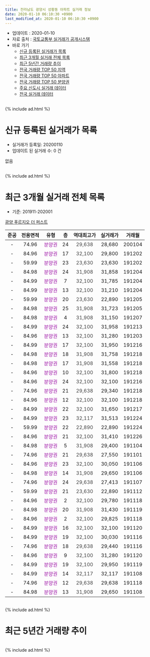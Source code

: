```yaml
---
title: 전라남도 광양시 성황동 아파트 실거래 정보
date: 2020-01-10 06:10:30 +0900
last_modified_at: 2020-01-10 06:10:30 +0900
---
```


* 업데이트 : 2020-01-10
* 자료 출처 : [국토교통부 실거래가 공개시스템](http://rt.molit.go.kr)
* 바로 가기
    * [신규 등록된 실거래가 목록](#신규-등록된-실거래가-목록)
    * [최근 3개월 실거래 전체 목록](#최근-3개월-실거래-전체-목록)
    * [최근 5년간 거래량 추이](#최근-5년간-거래량-추이)
    * [전국 거래량 TOP 50 지역](https://inasie.github.io/apt-trade-info/최근-3개월-전국에서-가장-거래가-많이-발생한-지역)
    * [전국 거래량 TOP 50 아파트](https://inasie.github.io/apt-trade-info/최근-3개월-전국에서-가장-거래가-많이-발생한-아파트)
    * [전국 거래량 TOP 50 분양권](https://inasie.github.io/apt-trade-info/최근-3개월-전국에서-가장-거래가-많이-발생한-분양권)
    * [주요 신도시 실거래 데이터](https://inasie.github.io/apt-trade-info/주요-신도시)
    * [전국 실거래 데이터](https://inasie.github.io/apt-trade-info/전국)
<br>
{% include ad.html %}
<br>

# 신규 등록된 실거래가 목록
* 실거래가 등록일: 20200110
* 업데이트 된 실거래 수: 0 건

없음

<br>
{% include ad.html %}
<br>

# 최근 3개월 실거래 전체 목록
* 기준: 201911-202001


[광양 푸르지오 더 퍼스트](https://search.naver.com/search.naver?query=%EC%A0%84%EB%9D%BC%EB%82%A8%EB%8F%84+%EA%B4%91%EC%96%91%EC%8B%9C+%EC%84%B1%ED%99%A9%EB%8F%99+%EA%B4%91%EC%96%91+%ED%91%B8%EB%A5%B4%EC%A7%80%EC%98%A4+%EB%8D%94+%ED%8D%BC%EC%8A%A4%ED%8A%B8)

|준공|전용면적|유형|층|역대최고가|실거래가|거래월|
|:---:|:---:|:---:|:---:|:---:|:---:|:---:|
|-|74.96|<span style="color:#9C11A5">분양권</span>|24|<span style="color:#444444">29,638</span>|28,680|200104|
|-|84.96|<span style="color:#9C11A5">분양권</span>|17|<span style="color:#444444">32,100</span>|29,800|191202|
|-|59.99|<span style="color:#9C11A5">분양권</span>|23|<span style="color:#444444">23,630</span>|23,630|191202|
|-|84.98|<span style="color:#9C11A5">분양권</span>|24|<span style="color:#444444">31,908</span>|31,858|191204|
|-|84.99|<span style="color:#9C11A5">분양권</span>|7|<span style="color:#444444">32,100</span>|31,785|191204|
|-|84.99|<span style="color:#9C11A5">분양권</span>|13|<span style="color:#444444">32,100</span>|31,210|191204|
|-|59.99|<span style="color:#9C11A5">분양권</span>|20|<span style="color:#444444">23,630</span>|22,890|191205|
|-|84.98|<span style="color:#9C11A5">분양권</span>|25|<span style="color:#444444">31,908</span>|31,723|191205|
|-|84.98|<span style="color:#9C11A5">분양권</span>|4|<span style="color:#444444">31,908</span>|31,150|191207|
|-|84.99|<span style="color:#9C11A5">분양권</span>|24|<span style="color:#444444">32,100</span>|31,958|191213|
|-|84.96|<span style="color:#9C11A5">분양권</span>|13|<span style="color:#444444">32,100</span>|31,280|191203|
|-|84.99|<span style="color:#9C11A5">분양권</span>|17|<span style="color:#444444">32,100</span>|31,950|191216|
|-|84.98|<span style="color:#9C11A5">분양권</span>|18|<span style="color:#444444">31,908</span>|31,758|191218|
|-|84.98|<span style="color:#9C11A5">분양권</span>|17|<span style="color:#444444">31,908</span>|31,558|191218|
|-|84.96|<span style="color:#9C11A5">분양권</span>|10|<span style="color:#444444">32,100</span>|31,800|191218|
|-|84.96|<span style="color:#9C11A5">분양권</span>|24|<span style="color:#444444">32,100</span>|32,100|191216|
|-|74.96|<span style="color:#9C11A5">분양권</span>|21|<span style="color:#444444">29,638</span>|29,340|191218|
|-|84.96|<span style="color:#9C11A5">분양권</span>|12|<span style="color:#444444">32,100</span>|32,100|191218|
|-|84.99|<span style="color:#9C11A5">분양권</span>|22|<span style="color:#444444">32,100</span>|31,650|191217|
|-|84.99|<span style="color:#9C11A5">분양권</span>|23|<span style="color:#444444">32,117</span>|31,513|191224|
|-|59.99|<span style="color:#9C11A5">분양권</span>|22|<span style="color:#444444">22,890</span>|22,890|191224|
|-|84.96|<span style="color:#9C11A5">분양권</span>|21|<span style="color:#444444">32,100</span>|31,410|191226|
|-|84.98|<span style="color:#9C11A5">분양권</span>|5|<span style="color:#444444">31,908</span>|29,400|191104|
|-|74.96|<span style="color:#9C11A5">분양권</span>|21|<span style="color:#444444">29,638</span>|27,550|191101|
|-|84.96|<span style="color:#9C11A5">분양권</span>|23|<span style="color:#444444">32,100</span>|30,050|191106|
|-|84.98|<span style="color:#9C11A5">분양권</span>|14|<span style="color:#444444">31,908</span>|29,650|191106|
|-|74.96|<span style="color:#9C11A5">분양권</span>|24|<span style="color:#444444">29,638</span>|27,413|191107|
|-|59.99|<span style="color:#9C11A5">분양권</span>|21|<span style="color:#444444">23,630</span>|22,890|191112|
|-|84.96|<span style="color:#9C11A5">분양권</span>|2|<span style="color:#444444">32,100</span>|29,780|191118|
|-|84.98|<span style="color:#9C11A5">분양권</span>|20|<span style="color:#444444">31,908</span>|31,430|191119|
|-|84.96|<span style="color:#9C11A5">분양권</span>|2|<span style="color:#444444">32,100</span>|29,825|191118|
|-|84.99|<span style="color:#9C11A5">분양권</span>|16|<span style="color:#444444">32,100</span>|32,100|191120|
|-|84.99|<span style="color:#9C11A5">분양권</span>|19|<span style="color:#444444">32,100</span>|30,030|191116|
|-|74.96|<span style="color:#9C11A5">분양권</span>|18|<span style="color:#444444">29,638</span>|29,440|191116|
|-|84.96|<span style="color:#9C11A5">분양권</span>|9|<span style="color:#444444">32,100</span>|31,280|191120|
|-|84.99|<span style="color:#9C11A5">분양권</span>|19|<span style="color:#444444">32,100</span>|29,950|191119|
|-|84.99|<span style="color:#9C11A5">분양권</span>|14|<span style="color:#444444">32,117</span>|32,117|191108|
|-|74.96|<span style="color:#9C11A5">분양권</span>|12|<span style="color:#444444">29,638</span>|29,638|191118|
|-|84.98|<span style="color:#9C11A5">분양권</span>|13|<span style="color:#444444">31,908</span>|29,650|191108|


<br>
{% include ad.html %}
<br>

# 최근 5년간 거래량 추이


<div style="width:100%;">
    <canvas id="deal_progress" height="200"></canvas>
</div>

<script>
new Chart(document.getElementById("deal_progress"), {
    type: 'line',
    data: {
        labels: ['201501','201502','201503','201504','201505','201506','201507','201508','201509','201510','201511','201512','201601','201602','201603','201604','201605','201606','201607','201608','201609','201610','201611','201612','201701','201702','201703','201704','201705','201706','201707','201708','201709','201710','201711','201712','201801','201802','201803','201804','201805','201806','201807','201808','201809','201810','201811','201812','201901','201902','201903','201904','201905','201906','201907','201908','201909','201910','201911','201912','202001'],
        datasets: [{
            label: '매매',
            pointRadius: 1,
            data: [0, 0, 0, 0, 0, 0, 0, 0, 0, 0, 0, 0, 0, 0, 0, 0, 0, 0, 0, 0, 0, 0, 0, 0, 0, 0, 0, 0, 0, 0, 0, 0, 0, 0, 0, 0, 0, 0, 0, 0, 0, 0, 0, 0, 0, 0, 0, 0, 0, 0, 0, 0, 0, 0, 0, 0, 88, 113, 17, 21, 1],
            borderColor: "rgba(255, 201, 14, 1)",
            backgroundColor: "rgba(255, 201, 14, 0.5)",
            fill: false,
            lineTension: 0
        },{
            label: '전월세',
            pointRadius: 1,
            data: [0, 0, 0, 0, 0, 0, 0, 0, 0, 0, 0, 0, 0, 0, 0, 0, 0, 0, 0, 0, 0, 0, 0, 0, 0, 0, 0, 0, 0, 0, 0, 0, 0, 0, 0, 0, 0, 0, 0, 0, 0, 0, 0, 0, 0, 0, 0, 0, 0, 0, 0, 0, 0, 0, 0, 0, 0, 0, 0, 0, 0],
            borderColor: "rgba(0, 141, 185, 1)",
            backgroundColor: "rgba(0, 141, 185, 0.5)",
            fill: false,
            lineTension: 0
        }
        ]
    },
    options: {
        responsive: true,
        title: {
            display: false
        },
        tooltips: {
            mode: 'index',
            intersect: false
        },
        hover: {
            mode: 'nearest',
            intersect: true
        },
        scales: {
            xAxes: [{
                display: true,
                scaleLabel: {
                    display: true,
                    labelString: '년/월'
                }
            }],
            yAxes: [{
                display: true,
                ticks: {
                    suggestedMin: 0,
                },
                scaleLabel: {
                    display: true,
                    labelString: '실거래 수'
                }
            }]
        }
    }
});

</script>


<br>
{% include ad.html %}
<br>

